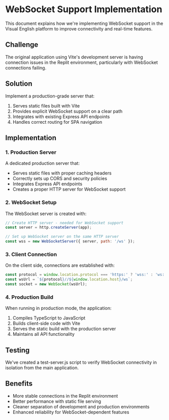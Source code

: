 # WebSocket Support Implementation

This document explains how we're implementing WebSocket support in the Visual English platform to improve connectivity and real-time features.

## Challenge
The original application using Vite's development server is having connection issues in the Replit environment, particularly with WebSocket connections failing.

## Solution
Implement a production-grade server that:
1. Serves static files built with Vite
2. Provides explicit WebSocket support on a clear path
3. Integrates with existing Express API endpoints
4. Handles correct routing for SPA navigation

## Implementation

### 1. Production Server
A dedicated production server that:
- Serves static files with proper caching headers
- Correctly sets up CORS and security policies
- Integrates Express API endpoints
- Creates a proper HTTP server for WebSocket support

### 2. WebSocket Setup
The WebSocket server is created with:
```javascript
// Create HTTP server - needed for WebSocket support
const server = http.createServer(app);

// Set up WebSocket server on the same HTTP server
const wss = new WebSocketServer({ server, path: '/ws' });
```

### 3. Client Connection
On the client side, connections are established with:
```javascript
const protocol = window.location.protocol === 'https:' ? 'wss:' : 'ws:';
const wsUrl = `${protocol}//${window.location.host}/ws`;
const socket = new WebSocket(wsUrl);
```

### 4. Production Build
When running in production mode, the application:
1. Compiles TypeScript to JavaScript
2. Builds client-side code with Vite
3. Serves the static build with the production server
4. Maintains all API functionality

## Testing
We've created a test-server.js script to verify WebSocket connectivity in isolation from the main application.

## Benefits
- More stable connections in the Replit environment
- Better performance with static file serving
- Cleaner separation of development and production environments
- Enhanced reliability for WebSocket-dependent features